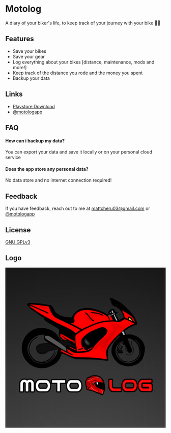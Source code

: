 # Motolog

A diary of your biker's life, to keep track of your journey with your bike ✌🏻

## Features

- Save your bikes
- Save your gear
- Log everything about your bikes [distance, maintenance, mods and more!]
- Keep track of the distance you rode and the money you spent
- Backup your data

## Links

 - [Playstore Download](https://play.google.com/store/apps/details?id=com.gwynn7.motolog)
 - [@motologapp](https://www.instagram.com/motologapp)

## FAQ

#### How can i backup my data?

You can export your data and save it locally or on your personal cloud service

#### Does the app store any personal data?

No data store and no internet connection required!

## Feedback

If you have feedback, reach out to me at mattcheru03@gmail.com or [@motologapp](https://www.instagram.com/motologapp)

## License

[GNU GPLv3](https://choosealicense.com/licenses/gpl-3.0/)

## Logo

![Logo](https://github.com/GwynbleiddN7/Motolog/blob/main/app/src/main/res/drawable/logo.png)
